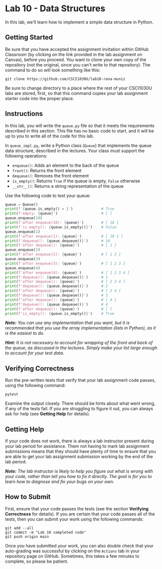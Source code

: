 # Lab 10 - Data Structures

In this lab, we'll learn how to implement a simple data structure in Python.

## Getting Started

Be sure that you have accepted the assignment invitation within GitHub Classroom (by clicking on the link provided in the lab assignment on Canvas), before you proceed.  You want to clone your own copy of the repository (not the original, since you can't write to that repository).  The command to do so will look something like this:

```
git clone https://github.com/CSCI1030U/lab10-rana-muniz
```

Be sure to change directory to a place where the rest of your CSCI1030U labs are stored, first, so that this command copies your lab assignment starter code into the proper place.

## Instructions

In this lab, you will write the `queue.py` file so that it meets the requirements described in this section.  This file has no basic code to start, and it will be up to you to write all of the code for this lab.

In `queue_impl.py`, write a Python class (`Queue`) that implements the queue data structure, described in the lectures.  Your class must support the following operations:
- `enqueue()`:	Adds an element to the back of the queue
- `front()`:	Returns the front element
- `dequeue()`:	Removes the front element
- `is_empty()`:	Returns `True` if the queue is empty, `False` otherwise
- `__str__()`:	Returns a string representation of the queue

Use the following code to test your queue:

```python
queue = Queue()
print(f'{queue.is_empty() = }')             # True
print(f'empty: {queue}')                    # [ ]
queue.enqueue(10)
print(f'after enqueue(10): {queue}')        # [ 10 ]
print(f'is_empty(): {queue.is_empty()}')    # False
queue.enqueue(1)
print(f'after enqueue(1): {queue}')         # [ 10 1 ]
print(f'dequeue(): {queue.dequeue()}')      # 10
print(f'after dequeue(): {queue}')          # [ 1 ]
queue.enqueue(2)
print(f'after enqueue(2): {queue}')         # [ 1 2 ]
queue.enqueue(3)
print(f'after enqueue(3): {queue}')         # [ 1 2 3 ]
queue.enqueue(4)
print(f'after enqueue(4): {queue}')         # [ 1 2 3 4 ]
print(f'dequeue(): {queue.dequeue()}')      # 1
print(f'after dequeue(): {queue}')          # [ 2 3 4 ]
print(f'dequeue(): {queue.dequeue()}')      # 2
print(f'after dequeue(): {queue}')          # [ 3 4 ]
print(f'dequeue(): {queue.dequeue()}')      # 3
print(f'after dequeue(): {queue}')          # [ 4 ]
print(f'dequeue(): {queue.dequeue()}')      # 4
print(f'after dequeue(): {queue}')          # [ ]
print(f'is_empty(): {queue.is_empty()}')    # True
```

_**Note:** You can use any implementation that you want, but it is recommended that you use the array implementation (lists in Python), as it is the easiest to do._

_**Hint:**  It is not necessary to account for wrapping of the front and back of the queue, as discussed in the lectures.  Simply make your list large enough to account for your test data._

## Verifying Correctness

Run the pre-written tests that verify that your lab assignment code passes, using the following command:

```
pytest
```

Examine the output closely.  There should be hints about what went wrong, if any of the tests fail.  If you are struggling to figure it out, you can always ask for help (see __Getting Help__ for details).


## Getting Help

If your code does not work, there is always a lab instructor present during your lab period for assistance.  Them not having to mark lab assignment submissions means that they should have plenty of time to ensure that you are able to get your lab assignment submission working by the end of the lab period.

_**Note:** The lab instructor is likely to help you figure out what is wrong with your code, rather than tell you how to fix it directly.  The goal is for you to learn how to diagnose and fix your bugs on your own._


## How to Submit

First, ensure that your code passes the tests (see the section __Verifying Correctness__ for details).  If you are certain that your code passes all of the tests, then you can submit your work using the following commands:

```
git add --all
git commit -m "Lab 10 completed code"
git push origin main
```

Once you have submitted your work, you can also double check that your auto-grading was successful by clicking on the `Actions` tab in your repository page on GitHub.  Sometimes, this takes a few minutes to complete, so please be patient.
